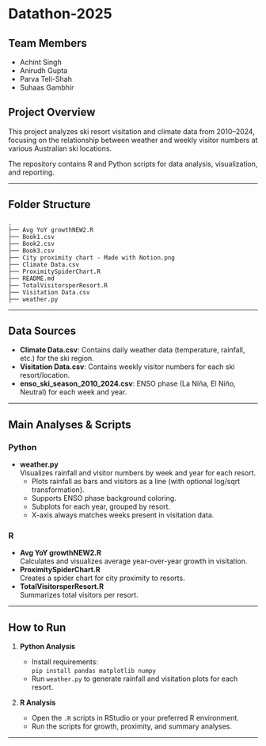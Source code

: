 # Datathon-2025

## Team Members
- Achint Singh
- Anirudh Gupta
- Parva Teli-Shah
- Suhaas Gambhir


## Project Overview

This project analyzes ski resort visitation and climate data from 2010–2024, focusing on the relationship between weather and weekly visitor numbers at various Australian ski locations.

The repository contains R and Python scripts for data analysis, visualization, and reporting.

---

## Folder Structure

```
.
├── Avg YoY growthNEW2.R
├── Book1.csv
├── Book2.csv
├── Book3.csv
├── City proximity chart - Made with Notion.png
├── Climate Data.csv
├── ProximitySpiderChart.R
├── README.md
├── TotalVisitorsperResort.R
├── Visitation Data.csv
├── weather.py
```

---

## Data Sources

- **Climate Data.csv**: Contains daily weather data (temperature, rainfall, etc.) for the ski region.
- **Visitation Data.csv**: Contains weekly visitor numbers for each ski resort/location.
- **enso_ski_season_2010_2024.csv**: ENSO phase (La Niña, El Niño, Neutral) for each week and year.

---

## Main Analyses & Scripts

### Python

- **weather.py**  
  Visualizes rainfall and visitor numbers by week and year for each resort.  
  - Plots rainfall as bars and visitors as a line (with optional log/sqrt transformation).
  - Supports ENSO phase background coloring.
  - Subplots for each year, grouped by resort.
  - X-axis always matches weeks present in visitation data.

### R

- **Avg YoY growthNEW2.R**  
  Calculates and visualizes average year-over-year growth in visitation.
- **ProximitySpiderChart.R**  
  Creates a spider chart for city proximity to resorts.
- **TotalVisitorsperResort.R**  
  Summarizes total visitors per resort.

---

## How to Run

1. **Python Analysis**
   - Install requirements:  
     `pip install pandas matplotlib numpy`
   - Run `weather.py` to generate rainfall and visitation plots for each resort.

2. **R Analysis**
   - Open the `.R` scripts in RStudio or your preferred R environment.
   - Run the scripts for growth, proximity, and summary analyses.

---
